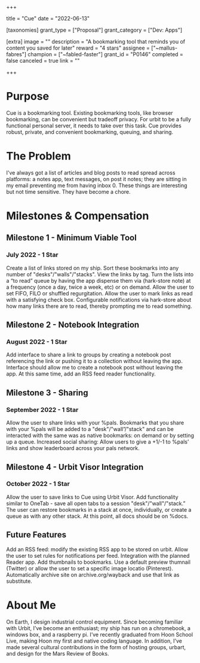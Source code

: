+++

title = "Cue"
date = "2022-06-13"

[taxonomies]
grant_type = ["Proposal"]
grant_category = ["Dev: Apps"]

[extra]
image = ""
description = "A bookmarking tool that reminds you of content you saved for later"
reward = "4 stars"
assignee = ["~mallus-fabres"]
champion = ["~fabled-faster"]
grant_id = "P0146"
completed = false
canceled = true
link = ""

+++

# Purpose
Cue is a bookmarking tool. Existing bookmarking tools, like browser bookmarking, can be convenient but tradeoff privacy. For urbit to be a fully functional personal server, it needs to take over this task. Cue provides robust, private, and convenient bookmarking, queuing, and sharing.

# The Problem
I've always got a list of articles and blog posts to read spread across platforms: a notes app, text messages, on post it notes; they are sitting in my email preventing me from having inbox 0. These things are interesting but not time sensitive. They have become a chore.

# Milestones & Compensation 
## Milestone 1 - Minimum Viable Tool
### July 2022 - 1 Star
Create a list of links stored on my ship.
Sort these bookmarks into any number of "desks"/"walls"/"stacks".
View the links by tag.
Turn the lists into a “to read” queue by having the app dispense them via (hark-store note) at a frequency (once a day, twice a week, etc) or on demand. Allow the user to set FIFO, FILO or shuffled regurgitation.
Allow the user to mark links as read with a satisfying check box.
Configurable notifications via hark-store about how many links there are to read, thereby prompting me to read something.
## Milestone 2 - Notebook Integration
### August 2022 - 1 Star
Add interface to share a link to groups by creating a notebook post referencing the link or pushing it to a collection without leaving the app.
Interface should allow me to create a notebook post without leaving the app.
At this same time, add an RSS feed reader functionality.
## Milestone 3 - Sharing
### September 2022 - 1 Star
Allow the user to share links with your %pals. Bookmarks that you share with your %pals will be added to a "desk"/"wall”/"stack" and can be interacted with the same was as native bookmarks: on demand or by setting up a queue.
Increased social sharing: Allow users to give a +1/-1 to %pals’ links and show leaderboard across your pals network.
## Milestone 4 - Urbit Visor Integration
### October 2022 - 1 Star
Allow the user to save links to Cue using Urbit Visor.
Add functionality similar to OneTab - save all open tabs to a session "desk"/"wall"/"stack.” The user can restore bookmarks in a stack at once, individually, or create a queue as with any other stack.
At this point, all docs should be on %docs.

## Future Features
Add an RSS feed: modify the existing RSS app to be stored on urbit. Allow the user to set rules for notifications per feed.
Integration with the planned Reader app.
Add thumbnails to bookmarks. Use a default preview thumnail (Twitter) or allow the user to set a specific image locatio (Pinterest).
Automatically archive site on archive.org/wayback and use that link as substitute.

# About Me
On Earth, I design industrial control equipment. Since becoming familiar with Urbit, I’ve become an enthusiast; my ship has run on a chromebook, a windows box, and a raspberry pi. I’ve recently graduated from Hoon School Live, making Hoon my first and native coding language. In addition, I’ve made several cultural contributions in the form of hosting groups, urbart, and design for the Mars Review of Books.
